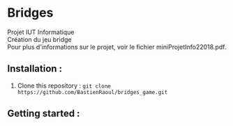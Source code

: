 # Bridges

Projet IUT Informatique  
Création du jeu bridge   
Pour plus d'informations sur le projet, voir le fichier miniProjetInfo22018.pdf.

## Installation :

1. Clone this repository : `git clone https://github.com/BastienRaoul/bridges_game.git`  

## Getting started :
